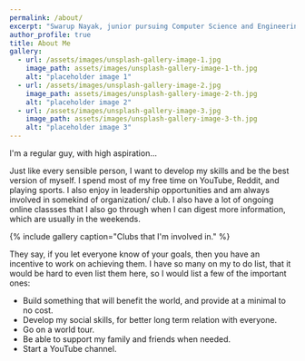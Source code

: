 ```yaml
---
permalink: /about/
excerpt: "Swarup Nayak, junior pursuing Computer Science and Engineering at the Ohio State University."
author_profile: true
title: About Me
gallery:
  - url: /assets/images/unsplash-gallery-image-1.jpg
    image_path: assets/images/unsplash-gallery-image-1-th.jpg
    alt: "placeholder image 1"
  - url: /assets/images/unsplash-gallery-image-2.jpg
    image_path: assets/images/unsplash-gallery-image-2-th.jpg
    alt: "placeholder image 2"
  - url: /assets/images/unsplash-gallery-image-3.jpg
    image_path: assets/images/unsplash-gallery-image-3-th.jpg
    alt: "placeholder image 3"
---
```


I'm a regular guy, with high aspiration... 

Just like every sensible person, I want to develop my skills and be the best version of myself. I spend most of my free time on YouTube, Reddit, and playing sports. I also enjoy in leadership opportunities and am always involved in somekind of organization/ club. I also have a lot of ongoing online classses that I also go through when I can digest more information, which are usually in the weekends. 


{% include gallery caption="Clubs that I'm involved in." %}

They say, if you let everyone know of your goals, then you have an incentive to work on achieving them. I have so many on my to do list, that it would be hard to even list them here, so I would list a few of the important ones:

* Build something that will benefit the world, and provide at a minimal to no cost.
* Develop my social skills, for better long term relation with everyone.
* Go on a world tour.
* Be able to support my family and friends when needed.
* Start a YouTube channel.